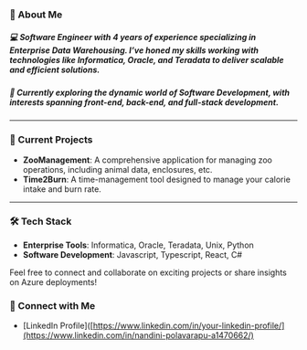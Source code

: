 ### 👋 About Me

##### 💻 **Software Engineer** with 4 years of experience specializing in **Enterprise Data Warehousing**. I’ve honed my skills working with technologies like **Informatica**, **Oracle**, and **Teradata** to deliver scalable and efficient solutions.

##### 👀 Currently exploring the dynamic world of **Software Development**, with interests spanning **front-end**, **back-end**, and **full-stack development**.

---

### 🚀 Current Projects

- **ZooManagement**: A comprehensive application for managing zoo operations, including animal data, enclosures, etc.
- **Time2Burn**: A time-management tool designed to manage your calorie intake and burn rate.

---

<!-- ### 🤝 Seeking Collaboration

- **Azure Deployment Assistance**: Looking for guidance on deploying back-end services to Azure for seamless integration and scalability.

--->

### 🛠️ Tech Stack
- **Enterprise Tools**: Informatica, Oracle, Teradata, Unix, Python
- **Software Development**: Javascript, Typescript, React, C#

Feel free to connect and collaborate on exciting projects or share insights on Azure deployments!

### 🔗 Connect with Me
- [LinkedIn Profile]([https://www.linkedin.com/in/your-linkedin-profile/](https://www.linkedin.com/in/nandini-polavarapu-a1470662/)


<!--
**nandinip92/nandinip92** is a ✨ _special_ ✨ repository because its `README.md` (this file) appears on your GitHub profile.

Here are some ideas to get you started:

- 🔭 I’m currently working on ...
- 🌱 I’m currently learning ...
- 👯 I’m looking to collaborate on ...
- 🤔 I’m looking for help with ...
- 💬 Ask me about ...
- 📫 How to reach me: ...
- 😄 Pronouns: ...
- ⚡ Fun fact: ...
-->
